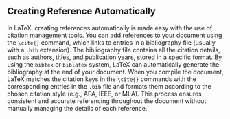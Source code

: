 ##  Creating Reference Automatically 

In LaTeX, creating references automatically is made easy with the use of citation management tools. You can add references to your document using the `\cite{}` command, which links to entries in a bibliography file (usually with a `.bib` extension). The bibliography file contains all the citation details, such as authors, titles, and publication years, stored in a specific format. By using the `bibtex` or `biblatex` system, LaTeX can automatically generate the bibliography at the end of your document. When you compile the document, LaTeX matches the citation keys in the `\cite{}` commands with the corresponding entries in the `.bib` file and formats them according to the chosen citation style (e.g., APA, IEEE, or MLA). This process ensures consistent and accurate referencing throughout the document without manually managing the details of each reference.